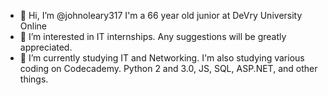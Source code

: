 - 👋 Hi, I’m @johnoleary317 I'm a 66 year old junior at DeVry University Online
- 👀 I’m interested in IT internships. Any suggestions will be greatly appreciated.
- 🌱 I’m currently studying IT and Networking. I'm also studying various coding on Codecademy. Python 2 and 3.0, JS, SQL, ASP.NET, and other things.


<!---
johnoleary317/johnoleary317 is a ✨ special ✨ repository because its `README.md` (this file) appears on your GitHub profile.
You can click the Preview link to take a look at your changes.
--->
